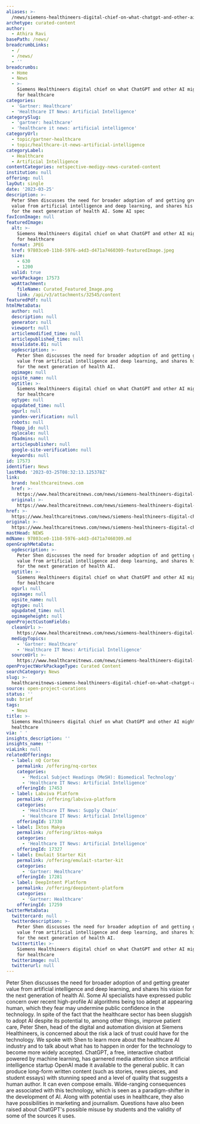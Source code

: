 ```yaml
---
aliases: >-
  /news/siemens-healthineers-digital-chief-on-what-chatgpt-and-other-ai-might-mean-for-healthcare
archetype: curated-content
author:
  - Athira Ravi
basePath: /news/
breadcrumbLinks:
  - /
  - /news/
  - ''
breadcrumbs:
  - Home
  - News
  - >-
    Siemens Healthineers digital chief on what ChatGPT and other AI might mean
    for healthcare
categories:
  - 'Gartner: Healthcare'
  - 'Healthcare IT News: Artificial Intelligence'
categorySlug:
  - 'gartner: healthcare'
  - 'healthcare it news: artificial intelligence'
categoryUrl:
  - topic/gartner-healthcare
  - topic/healthcare-it-news-artificial-intelligence
categoryLabel:
  - Healthcare
  - Artificial Intelligence
contentCategories: netspective-medigy-news-curated-content
institution: null
offering: null
layOut: single
date: '2023-03-25'
description: >-
  Peter Shen discusses the need for broader adoption of and getting greater
  value from artificial intelligence and deep learning, and shares his vision
  for the next generation of health AI. Some AI spec
favIconImage: null
featuredImage:
  alt: >-
    Siemens Healthineers digital chief on what ChatGPT and other AI might mean
    for healthcare
  format: JPEG
  href: 97803ce0-11b8-5976-a4d3-d471a7460309-featuredImage.jpeg
  size:
    - 630
    - 1200
  valid: true
  workPackage: 17573
  wpAttachment:
    fileName: Curated_Featured_Image.png
    link: /api/v3/attachments/32545/content
featuredPdf: null
htmlMetaData:
  author: null
  description: null
  generator: null
  viewport: null
  articlemodified_time: null
  articlepublished_time: null
  msvalidate.01: null
  ogdescription: >-
    Peter Shen discusses the need for broader adoption of and getting greater
    value from artificial intelligence and deep learning, and shares his vision
    for the next generation of health AI.
  ogimage: null
  ogsite_name: null
  ogtitle: >-
    Siemens Healthineers digital chief on what ChatGPT and other AI might mean
    for healthcare
  ogtype: null
  ogupdated_time: null
  ogurl: null
  yandex-verification: null
  robots: null
  fbapp_id: null
  oglocale: null
  fbadmins: null
  articlepublisher: null
  google-site-verification: null
  keywords: null
id: 17573
identifier: News
lastMod: '2023-03-25T08:32:13.125378Z'
link:
  brand: healthcareitnews.com
  href: >-
    https://www.healthcareitnews.com/news/siemens-healthineers-digital-chief-what-chatgpt-and-other-ai-might-mean-healthcare
  original: >-
    https://www.healthcareitnews.com/news/siemens-healthineers-digital-chief-what-chatgpt-and-other-ai-might-mean-healthcare
href: >-
  https://www.healthcareitnews.com/news/siemens-healthineers-digital-chief-what-chatgpt-and-other-ai-might-mean-healthcare
original: >-
  https://www.healthcareitnews.com/news/siemens-healthineers-digital-chief-what-chatgpt-and-other-ai-might-mean-healthcare
mastHead: NEWS
mdName: 97803ce0-11b8-5976-a4d3-d471a7460309.md
openGraphMetaData:
  ogdescription: >-
    Peter Shen discusses the need for broader adoption of and getting greater
    value from artificial intelligence and deep learning, and shares his vision
    for the next generation of health AI.
  ogtitle: >-
    Siemens Healthineers digital chief on what ChatGPT and other AI might mean
    for healthcare
  ogurl: null
  ogimage: null
  ogsite_name: null
  ogtype: null
  ogupdated_time: null
  ogimageheight: null
openProjectCustomFields:
  cleanUrl: >-
    https://www.healthcareitnews.com/news/siemens-healthineers-digital-chief-what-chatgpt-and-other-ai-might-mean-healthcare
  medigyTopics:
    - 'Gartner: Healthcare'
    - 'Healthcare IT News: Artificial Intelligence'
  sourceUrl: >-
    https://www.healthcareitnews.com/news/siemens-healthineers-digital-chief-what-chatgpt-and-other-ai-might-mean-healthcare
openProjectWorkPackageType: Curated Content
searchCategory: News
slug: >-
  healthcareitnews-siemens-healthineers-digital-chief-on-what-chatgpt-and-other-ai-might-mean-for-healthcare
source: open-project-curations
status: ''
sub: brief
tags:
  - News
title: >-
  Siemens Healthineers digital chief on what ChatGPT and other AI might mean for
  healthcare
via: ' '
insights_description: ''
insights_name: ''
viaLink: null
relatedOfferings:
  - label: nQ Cortex
    permalink: /offering/nq-cortex
    categories:
      - 'Medical Subject Headings (MeSH): Biomedical Technology'
      - 'Healthcare IT News: Artificial Intelligence'
    offeringId: 17453
  - label: Labviva Platform
    permalink: /offering/labviva-platform
    categories:
      - 'Healthcare IT News: Supply Chain'
      - 'Healthcare IT News: Artificial Intelligence'
    offeringId: 17330
  - label: Iktos Makya
    permalink: /offering/iktos-makya
    categories:
      - 'Healthcare IT News: Artificial Intelligence'
    offeringId: 17327
  - label: Emulait Starter Kit
    permalink: /offering/emulait-starter-kit
    categories:
      - 'Gartner: Healthcare'
    offeringId: 17281
  - label: DeepIntent Platform
    permalink: /offering/deepintent-platform
    categories:
      - 'Gartner: Healthcare'
    offeringId: 17259
twitterMetaData:
  twittercard: null
  twitterdescription: >-
    Peter Shen discusses the need for broader adoption of and getting greater
    value from artificial intelligence and deep learning, and shares his vision
    for the next generation of health AI.
  twittertitle: >-
    Siemens Healthineers digital chief on what ChatGPT and other AI might mean
    for healthcare
  twitterimage: null
  twitterurl: null
---
```

<p>Peter Shen discusses the need for broader adoption of and getting greater value from artificial intelligence and deep learning, and shares his vision for the next generation of health AI. Some AI specialists have expressed public concern over recent high-profile AI algorithms being too adept at appearing human, which they fear may undermine public confidence in the technology. In spite of the fact that the healthcare sector has been sluggish to adopt AI despite its potential to, among other things, improve patient care, Peter Shen, head of the digital and automation division at Siemens Healthineers, is concerned about the risk a lack of trust could have for the technology. We spoke with Shen to learn more about the healthcare AI industry and to talk about what has to happen in order for the technology to become more widely accepted. ChatGPT, a free, interactive chatbot powered by machine learning, has garnered media attention since artificial intelligence startup OpenAI made it available to the general public. It can produce long-form written content (such as stories, news pieces, and student essays) with stunning speed and a level of quality that suggests a human author. It can even compose emails. Wide-ranging consequences are associated with this technology, which is seen as a paradigm-shifter in the development of AI. Along with potential uses in healthcare, they also have possibilities in marketing and journalism. Questions have also been raised about ChatGPT's possible misuse by students and the validity of some of the sources it uses.</p>